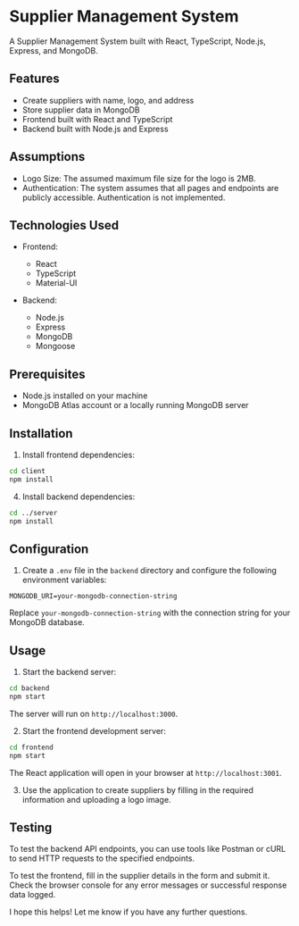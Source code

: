 
# Supplier Management System

A Supplier Management System built with React, TypeScript, Node.js, Express, and MongoDB.

## Features

- Create suppliers with name, logo, and address
- Store supplier data in MongoDB
- Frontend built with React and TypeScript
- Backend built with Node.js and Express

## Assumptions

- Logo Size: The assumed maximum file size for the logo is 2MB.
- Authentication: The system assumes that all pages and endpoints are publicly accessible. Authentication is not implemented.

## Technologies Used

- Frontend:
  - React
  - TypeScript
  - Material-UI

- Backend:
  - Node.js
  - Express
  - MongoDB
  - Mongoose

## Prerequisites

- Node.js installed on your machine
- MongoDB Atlas account or a locally running MongoDB server

## Installation

1. Install frontend dependencies:

```bash
cd client
npm install
```

4. Install backend dependencies:

```bash
cd ../server
npm install
```

## Configuration

1. Create a `.env` file in the `backend` directory and configure the following environment variables:

```
MONGODB_URI=your-mongodb-connection-string
```

Replace `your-mongodb-connection-string` with the connection string for your MongoDB database.

## Usage

1. Start the backend server:

```bash
cd backend
npm start
```

The server will run on `http://localhost:3000`.

2. Start the frontend development server:

```bash
cd frontend
npm start
```

The React application will open in your browser at `http://localhost:3001`.

3. Use the application to create suppliers by filling in the required information and uploading a logo image.

## Testing

To test the backend API endpoints, you can use tools like Postman or cURL to send HTTP requests to the specified endpoints.

To test the frontend, fill in the supplier details in the form and submit it. Check the browser console for any error messages or successful response data logged.


I hope this helps! Let me know if you have any further questions.
